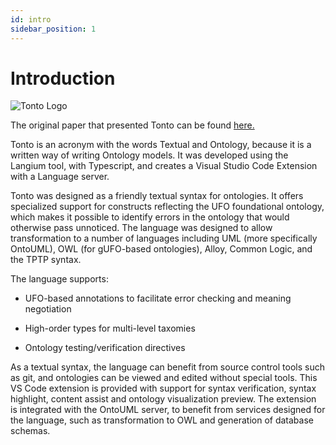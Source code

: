 ```yaml
---
id: intro
sidebar_position: 1
---
```


# Introduction

![Tonto Logo](/img/tonto-full-logo.png)

The original paper that presented Tonto can be found [here.](https://ufesbr-my.sharepoint.com/personal/cienciadacomputacao_ufes_br/_layouts/15/onedrive.aspx?ga=1&id=%2Fpersonal%2Fcienciadacomputacao%5Fufes%5Fbr%2FDocuments%2FTCCs%2F2023%2FMatheus%20Lenke%20Coutinho%20%2D%20Tonto%20A%20Textual%20Language%20for%20Ontology%2DDriven%20Conceptual%20Modeling%2Epdf&parent=%2Fpersonal%2Fcienciadacomputacao%5Fufes%5Fbr%2FDocuments%2FTCCs%2F2023)

Tonto is an acronym with the words Textual and Ontology, because it is a written way of writing Ontology models. It was developed using the Langium tool, with Typescript, and creates a Visual Studio Code Extension with a Language server.

Tonto was designed as a friendly textual syntax for ontologies. It offers specialized support for constructs reflecting the UFO foundational ontology, which makes it possible to identify errors in the ontology that would otherwise pass unnoticed. The language was designed to allow transformation to a number of languages including UML (more specifically OntoUML), OWL (for gUFO-based ontologies), Alloy, Common Logic, and the TPTP syntax.

The language supports:

* UFO-based annotations to facilitate error checking and meaning negotiation

* High-order types for multi-level taxomies

<!-- Structured comments for documentation generation -->

<!-- Constraints specification when extra precision is required -->

* Ontology testing/verification directives

As a textual syntax, the language can benefit from source control tools such as git, and ontologies can be viewed and edited without special tools. This VS Code extension is provided with support for syntax verification, syntax highlight, content assist and ontology visualization preview. The extension is integrated with the OntoUML server, to benefit from services designed for the language, such as transformation to OWL and generation of database schemas.
